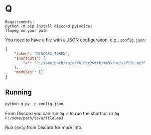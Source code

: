 # Q
```
Requirements:
python -m pip install discord.py[voice]
ffmpeg on your path
```
You need to have a file with a JSON configuration, e.g., `config.json`:
```json
{
    "token": "DISCORD_TOKEN",
    "shortcuts": {
        "a": "F:/some/path/to/a/folder/with/mp3s/or/a/file.mp3"
    },
    "modules": []
}
```

## Running
```bash
python q.py -p config.json
```

From Discord you can run `Qq a` to run the shortcut or `Qq F:/some/path/to/a/file.mp3`

Run `Qhelp` from Discord for more info.
